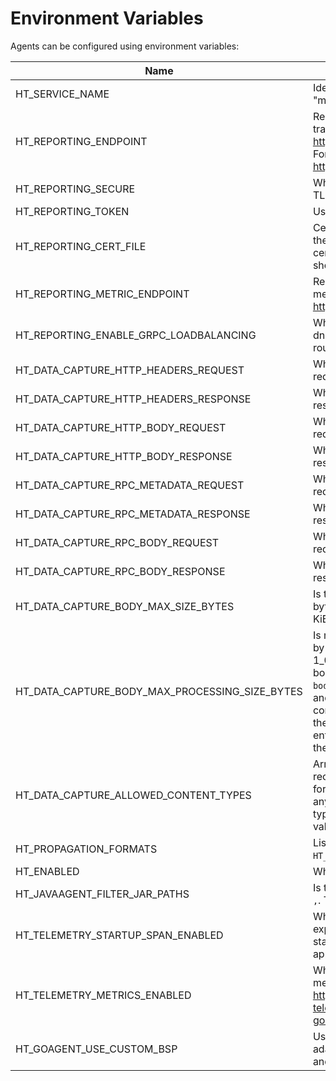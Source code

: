 [//]: # (Code generated by hypertrace/agent-config/tools/env-vars-generator. DO NOT EDIT.)


# Environment Variables

Agents can be configured using environment variables:

| Name | Description |
|------|-------------|
| HT_SERVICE_NAME | Identifies the service/process running e.g. "my service" |
| HT_REPORTING_ENDPOINT | Represents the endpoint for reporting the traces For ZIPKIN reporter type use http://api.traceable.ai:9411/api/v2/spans For OTLP reporter type use http://api.traceable.ai:4317 |
| HT_REPORTING_SECURE | When `true`, connects to endpoints over TLS. |
| HT_REPORTING_TOKEN | User specific token to access Traceable API |
| HT_REPORTING_CERT_FILE | Certificate file containing the CA to verify the server's certificate. This is for private certificates. If this is set then `secure` above should also be set to `true`. |
| HT_REPORTING_METRIC_ENDPOINT | Represents the endpoint for reporting the metrics. For OTLP metric reporter type use http://api.traceable.ai:4317 |
| HT_REPORTING_ENABLE_GRPC_LOADBALANCING | When `true`, modifies grpc resolver to use dns instead of passthrough and configure round robin client side loadbalancing |
| HT_DATA_CAPTURE_HTTP_HEADERS_REQUEST | When `false` it disables the capture for the request in a client/request operation |
| HT_DATA_CAPTURE_HTTP_HEADERS_RESPONSE | When `false` it disables the capture for the response in a client/request operation |
| HT_DATA_CAPTURE_HTTP_BODY_REQUEST | When `false` it disables the capture for the request in a client/request operation |
| HT_DATA_CAPTURE_HTTP_BODY_RESPONSE | When `false` it disables the capture for the response in a client/request operation |
| HT_DATA_CAPTURE_RPC_METADATA_REQUEST | When `false` it disables the capture for the request in a client/request operation |
| HT_DATA_CAPTURE_RPC_METADATA_RESPONSE | When `false` it disables the capture for the response in a client/request operation |
| HT_DATA_CAPTURE_RPC_BODY_REQUEST | When `false` it disables the capture for the request in a client/request operation |
| HT_DATA_CAPTURE_RPC_BODY_RESPONSE | When `false` it disables the capture for the response in a client/request operation |
| HT_DATA_CAPTURE_BODY_MAX_SIZE_BYTES | Is the maximum size of captured body in bytes. Default should be 131_072 (128 KiB). |
| HT_DATA_CAPTURE_BODY_MAX_PROCESSING_SIZE_BYTES | Is maximum size of body being processed by filters in bytes. Default should be 1_048_576 (1MB).  For uncompressed bodies we capture all bytes up to `body_max_processing_size_bytes` in memory and pass that through the filter. For compressed and GRPC bodies, if the size of the body is larger than this, we ignore it entirely, otherwise we decompress/decode the body and then pass it to the filter. |
| HT_DATA_CAPTURE_ALLOWED_CONTENT_TYPES | Array of allowed content type substrings to record default should be json, x-www-form-urlencoded ex: ["json"] will record any request bodies that have a content-type header that includes "json". The values should be separated by `,`. |
| HT_PROPAGATION_FORMATS | List the supported propagation formats e.g. `HT_PROPAGATION_FORMATS="B3,TRACECONTEXT"`. |
| HT_ENABLED | When `false`, disables the agent |
| HT_JAVAAGENT_FILTER_JAR_PATHS | Is the list of path to filter jars, separated by `,`. The values should be separated by `,`. |
| HT_TELEMETRY_STARTUP_SPAN_ENABLED | When `true`, an internal span is created and exported when the agent is initialized and started. It's useful to denote when the application the agent is in started. |
| HT_TELEMETRY_METRICS_ENABLED | Whether to capture metrics or not. The metrics will be otel go metrics. See https://github.com/open-telemetry/opentelemetry-go/tree/main/metric |
| HT_GOAGENT_USE_CUSTOM_BSP | Use the custom batch_span_processor adapted from the one in opentelemetry go and supports some additional metrics |
